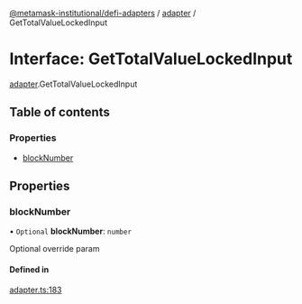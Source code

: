[@metamask-institutional/defi-adapters](../README.md) / [adapter](../modules/adapter.md) / GetTotalValueLockedInput

# Interface: GetTotalValueLockedInput

[adapter](../modules/adapter.md).GetTotalValueLockedInput

## Table of contents

### Properties

- [blockNumber](adapter.GetTotalValueLockedInput.md#blocknumber)

## Properties

### blockNumber

• `Optional` **blockNumber**: `number`

Optional override param

#### Defined in

[adapter.ts:183](https://github.com/consensys-vertical-apps/mmi-defi-adapters/blob/main/src/types/adapter.ts#L183)
